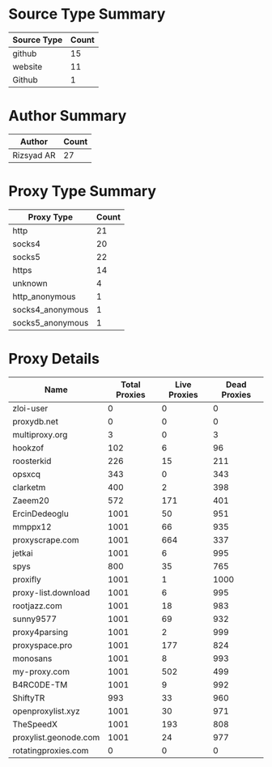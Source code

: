 # Source Type Summary

| Source Type | Count |
|-------------|-------|
| github | 15 |
| website | 11 |
| Github | 1 |


# Author Summary

| Author | Count |
|--------|-------|
| Rizsyad AR | 27 |


# Proxy Type Summary

| Proxy Type | Count |
|------------|-------|
| http | 21 |
| socks4 | 20 |
| socks5 | 22 |
| https | 14 |
| unknown | 4 |
| http_anonymous | 1 |
| socks4_anonymous | 1 |
| socks5_anonymous | 1 |


# Proxy Details

| Name | Total Proxies | Live Proxies | Dead Proxies |
|------|---------------|--------------|---------------|
| zloi-user | 0 | 0 | 0 |
| proxydb.net | 0 | 0 | 0 |
| multiproxy.org | 3 | 0 | 3 |
| hookzof | 102 | 6 | 96 |
| roosterkid | 226 | 15 | 211 |
| opsxcq | 343 | 0 | 343 |
| clarketm | 400 | 2 | 398 |
| Zaeem20 | 572 | 171 | 401 |
| ErcinDedeoglu | 1001 | 50 | 951 |
| mmppx12 | 1001 | 66 | 935 |
| proxyscrape.com | 1001 | 664 | 337 |
| jetkai | 1001 | 6 | 995 |
| spys | 800 | 35 | 765 |
| proxifly | 1001 | 1 | 1000 |
| proxy-list.download | 1001 | 6 | 995 |
| rootjazz.com | 1001 | 18 | 983 |
| sunny9577 | 1001 | 69 | 932 |
| proxy4parsing | 1001 | 2 | 999 |
| proxyspace.pro | 1001 | 177 | 824 |
| monosans | 1001 | 8 | 993 |
| my-proxy.com | 1001 | 502 | 499 |
| B4RC0DE-TM | 1001 | 9 | 992 |
| ShiftyTR | 993 | 33 | 960 |
| openproxylist.xyz | 1001 | 30 | 971 |
| TheSpeedX | 1001 | 193 | 808 |
| proxylist.geonode.com | 1001 | 24 | 977 |
| rotatingproxies.com | 0 | 0 | 0 |
